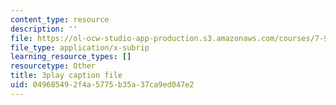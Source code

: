```yaml
---
content_type: resource
description: ''
file: https://ol-ocw-studio-app-production.s3.amazonaws.com/courses/7-91j-foundations-of-computational-and-systems-biology-spring-2014/049685492f4a5775b35a37ca9ed047e2_ZYW2AeDE6wU.vtt
file_type: application/x-subrip
learning_resource_types: []
resourcetype: Other
title: 3play caption file
uid: 04968549-2f4a-5775-b35a-37ca9ed047e2
---
```

